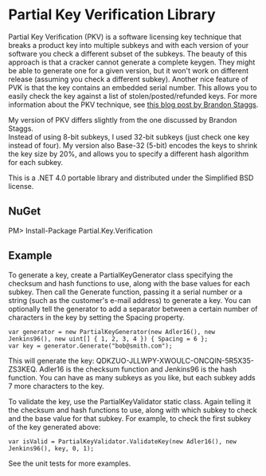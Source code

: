 Partial Key Verification Library
================================
Partial Key Verification (PKV) is a software licensing key technique that breaks 
a product key into multiple subkeys and with each version of your software you 
check a different subset of the subkeys.  The beauty of this approach is that a 
cracker cannot generate a complete keygen.  They might be able to generate one 
for a given version, but it won't work on different release (assuming you check
a different subkey).  Another nice feature of PVK is that the key contains an 
embedded serial number.  This allows you to easily check the key against a list 
of stolen/posted/refunded keys. For more information about the PKV technique, 
see [this blog post by Brandon Staggs](http://www.brandonstaggs.com/2007/07/26/implementing-a-partial-serial-number-verification-system-in-delphi/).

My version of PKV differs slightly from the one discussed by Brandon Staggs.  
Instead of using 8-bit subkeys, I used 32-bit subkeys (just check one key instead 
of four). My version also Base-32 (5-bit) encodes the keys to shrink the key size 
by 20%, and allows you to specify a different hash algorithm for each subkey.

This is a .NET 4.0 portable library and distributed under the Simplified BSD license.

NuGet
-----
PM> Install-Package Partial.Key.Verification

Example
-------
To generate a key, create a PartialKeyGenerator class specifying the checksum 
and hash functions to use, along with the base values for each subkey. Then 
call the Generate function, passing it a serial number or a string (such as 
the customer's e-mail address) to generate a key. You can optionally tell the 
generator to add a separator between a certain number of characters in the 
key by setting the Spacing property.

    var generator = new PartialKeyGenerator(new Adler16(), new Jenkins96(), new uint[] { 1, 2, 3, 4 }) { Spacing = 6 };
    var key = generator.Generate("bob@smith.com");

This will generate the key: QDKZUO-JLLWPY-XWOULC-ONCQIN-5R5X35-ZS3KEQ. Adler16 is 
the checksum function and Jenkins96 is the hash function. You can have as many 
subkeys as you like, but each subkey adds 7 more characters to the key.

To validate the key, use the PartialKeyValidator static class. Again telling it 
the checksum and hash functions to use, along with which subkey to check and the 
base value for that subkey. For example, to check the first subkey of the key 
generated above:

    var isValid = PartialKeyValidator.ValidateKey(new Adler16(), new Jenkins96(), key, 0, 1);
	
See the unit tests for more examples.
